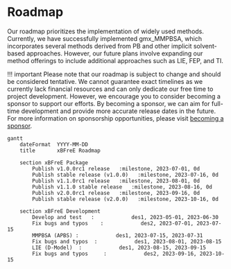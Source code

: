 # Roadmap
Our roadmap prioritizes the implementation of widely used methods. Currently, we have successfully implemented 
gmx_MMPBSA, which incorporates several methods derived from PB and other implicit solvent-based approaches. 
However, our future plans involve expanding our method offerings to include additional approaches such as 
LIE, FEP, and TI.

!!! important
    Please note that our roadmap is subject to change and should be considered tentative. We cannot guarantee exact 
    timelines as we currently lack financial resources and can only dedicate our free time to project development. 
    However, we encourage you to consider becoming a sponsor to support our efforts. By becoming a sponsor, we can 
    aim for full-time development and provide more accurate release dates in the future. For more information on 
    sponsorship opportunities, please visit [becoming a sponsor](../../sponsor#how-to-become-a-sponsor).

```mermaid
gantt
    dateFormat  YYYY-MM-DD
    title       xBFreE Roadmap
    
    section xBFreE Package
        Publish v1.0.0rc1 release   :milestone, 2023-07-01, 0d
        Publish stable release (v1.0.0)   :milestone, 2023-07-16, 0d
        Publish v1.1.0rc1 release   :milestone, 2023-08-01, 0d
        Publish v1.1.0 stable release   :milestone, 2023-08-16, 0d
        Publish v2.0.0rc1 release   :milestone, 2023-09-16, 0d
        Publish stable release (v2.0.0)   :milestone, 2023-10-16, 0d
    
    section xBFreE Development
        Develop and test   :            des1, 2023-05-01, 2023-06-30
        Fix bugs and typos    :            des2, 2023-07-01, 2023-07-15
        MMPBSA (APBS) :            des1, 2023-07-15, 2023-07-31
        Fix bugs and typos  :            des1, 2023-08-01, 2023-08-15
        LIE (D-Model)  :            des1, 2023-08-15, 2023-09-15
        Fix bugs and typos     :            des2, 2023-09-16, 2023-10-15


```
